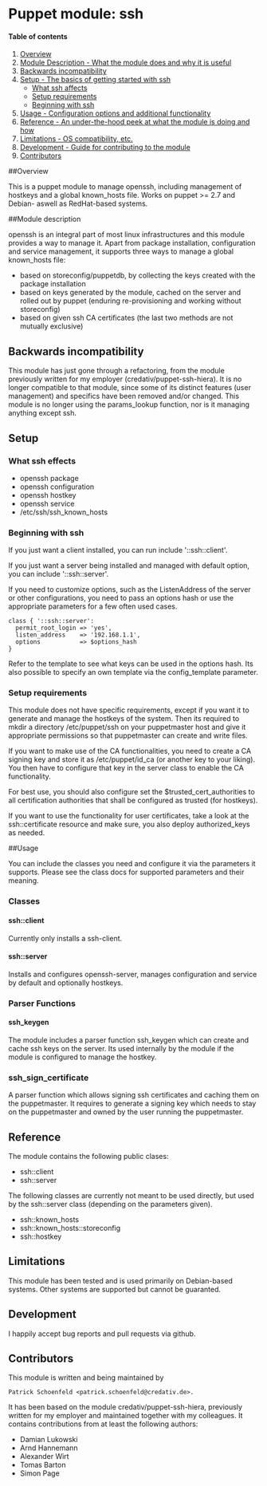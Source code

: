 # Puppet module: ssh

#### Table of contents

1. [Overview](#overview)
2. [Module Description - What the module does and why it is useful](#module-description)
3. [Backwards incompatibility](#backwards-incompatibility)
4. [Setup - The basics of getting started with ssh](#setup)
    * [What ssh affects](#what-ssh-affects)
    * [Setup requirements](#setup-requirements)
    * [Beginning with ssh](#beginning-with-ssh)
5. [Usage - Configuration options and additional functionality](#usage)
6. [Reference - An under-the-hood peek at what the module is doing and how](#reference)
7. [Limitations - OS compatibility, etc.](#limitations)
8. [Development - Guide for contributing to the module](#development)
9. [Contributors](#contributors)

##Overview

This is a puppet module to manage openssh, including management of hostkeys and
a global known_hosts file. Works on puppet >= 2.7 and Debian- aswell as
RedHat-based systems.

##Module description

openssh is an integral part of most linux infrastructures and this module provides
a way to manage it. Apart from package installation, configuration and service
management, it supports three ways to manage a global known_hosts file:

- based on storeconfig/puppetdb, by collecting the keys created with the
  package installation
- based on keys generated by the module, cached on the server and rolled
  out by puppet (enduring re-provisioning and working without storeconfig)
- based on given ssh CA certificates (the last two methods are not mutually exclusive)

## Backwards incompatibility
This module has just gone through a refactoring, from the module previously
written for my employer (credativ/puppet-ssh-hiera). It is no longer compatible
to that module, since some of its distinct features (user management) and
specifics have been removed and/or changed. This module is no longer using the
params_lookup function, nor is it managing anything except ssh.

## Setup

### What ssh effects

* openssh package
* openssh configuration
* openssh hostkey
* openssh service
* /etc/ssh/ssh_known_hosts

### Beginning with ssh

If you just want a client installed, you can run include '::ssh::client'.

If you just want a server being installed and managed with default option, you can include '::ssh::server'.

If you need to customize options, such as the ListenAddress of the server or
other configurations, you need to pass an options hash or use the appropriate parameters
for a few often used cases.

```puppet
class { '::ssh::server':
  permit_root_login => 'yes',
  listen_address    => '192.168.1.1',
  options           => $options_hash
}
```

Refer to the template to see what keys can be used in the options hash.
Its also possible to specify an own template via the config_template
parameter.

### Setup requirements

This module does not have specific requirements, except if you want it to
generate and manage the hostkeys of the system. Then its required to
mkdir a directory /etc/puppet/ssh on your puppetmaster host and give it
appropriate permissions so that puppetmaster can create and write files.

If you want to make use of the CA functionalities, you need to create a CA
signing key and store it as /etc/puppet/id_ca (or another key to your liking).
You then have to configure that key in the server class to enable the
CA functionality.

For best use, you should also configure set the $trusted_cert_authorities to all
certification authorities that shall be configured as trusted (for hostkeys).

If you want to use the functionality for user certificates, take a look at
the ssh::certificate resource and make sure, you also deploy authorized_keys
as needed.

##Usage

You can include the classes you need and configure it via the parameters it
supports. Please see the class docs for supported parameters and their
meaning.

### Classes

#### ssh::client

Currently only installs a ssh-client.

#### ssh::server

Installs and configures openssh-server, manages configuration and service by
default and optionally hostkeys.

### Parser Functions

#### ssh_keygen

The module includes a parser function ssh_keygen which can create and cache
ssh keys on the server. Its used internally by the module if the module is
configured to manage the hostkey.

### ssh_sign_certificate

A parser function which allows signing ssh certificates and caching them on
the puppetmaster. It requires to generate a signing key which needs to stay
on the puppetmaster and owned by the user running the puppetmaster.

## Reference

The module contains the following public clases:

- ssh::client
- ssh::server

The following classes are currently not meant to be used directly, but used
by the ssh::server class (depending on the parameters given).

- ssh::known_hosts
- ssh::known_hosts::storeconfig
- ssh::hostkey

## Limitations

This module has been tested and is used primarily on Debian-based systems.
Other systems are supported but cannot be guaranted.

## Development

I happily accept bug reports and pull requests via github.

## Contributors

This module is written and being maintained by

    Patrick Schoenfeld <patrick.schoenfeld@credativ.de>.

It has been based on the module credativ/puppet-ssh-hiera, previously written
for my employer and maintained together with my colleagues. It contains
contributions from at least the following authors:

- Damian Lukowski
- Arnd Hannemann
- Alexander Wirt
- Tomas Barton
- Simon Page
